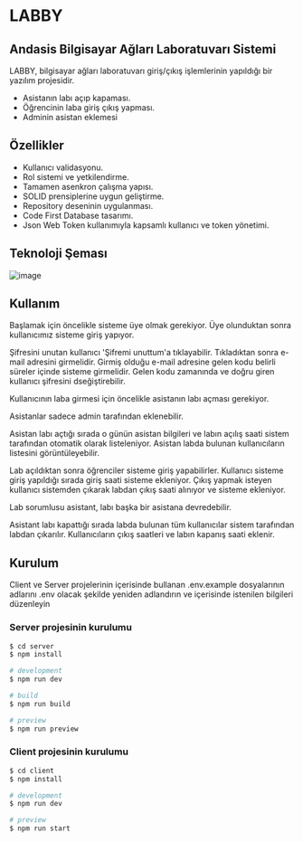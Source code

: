# LABBY
## Andasis Bilgisayar Ağları Laboratuvarı Sistemi




LABBY, bilgisayar ağları laboratuvarı giriş/çıkış işlemlerinin yapıldığı bir yazılım projesidir.

- Asistanın labı açıp kapaması.
- Öğrencinin laba giriş çıkış yapması.
- Adminin asistan eklemesi

## Özellikler

- Kullanıcı validasyonu.
- Rol sistemi ve yetkilendirme.
- Tamamen asenkron çalışma yapısı.
- SOLID prensiplerine uygun geliştirme.
- Repository deseninin uygulanması.
- Code First Database tasarımı.
- Json Web Token kullanımıyla kapsamlı kullanıcı ve token yönetimi.


## Teknoloji Şeması

![image](https://user-images.githubusercontent.com/76124520/210135629-4a6132f3-0031-44e4-b9a9-dcd476096ec3.png)


## Kullanım
Başlamak için öncelikle sisteme üye olmak gerekiyor. Üye olunduktan sonra kullanıcımız sisteme giriş yapıyor.

Şifresini unutan kullanıcı 'Şifremi unuttum'a tıklayabilir. Tıkladıktan sonra e-mail adresini girmelidir. Girmiş olduğu e-mail adresine gelen kodu belirli süreler içinde sisteme girmelidir. Gelen kodu zamanında ve doğru giren kullanıcı şifresini dseğiştirebilir.
 
Kullanıcının laba girmesi için öncelikle asistanın labı açması gerekiyor.

Asistanlar sadece admin tarafından eklenebilir.

Asistan labı açtığı sırada o günün asistan bilgileri ve labın açılış saati sistem tarafından otomatik olarak listeleniyor. Asistan labda bulunan kullanıcıların listesini görüntüleyebilir.

Lab açıldıktan sonra öğrenciler sisteme giriş yapabilirler. Kullanıcı sisteme giriş yapıldığı sırada giriş saati sisteme ekleniyor. Çıkış yapmak isteyen kullanıcı sistemden çıkarak labdan çıkış saati alınıyor ve sisteme ekleniyor. 

Lab sorumlusu asistant, labı başka bir asistana devredebilir.

Asistant labı kapattığı sırada labda bulunan tüm kullanıcılar sistem tarafından labdan çıkarılır. Kullanıcıların çıkış saatleri ve labın kapanış saati eklenir.

## Kurulum
Client ve Server projelerinin içerisinde bullanan .env.example dosyalarının adlarını .env olacak şekilde yeniden adlandırın ve içerisinde istenilen bilgileri düzenleyin

### Server projesinin kurulumu

```bash
$ cd server
$ npm install
```
```bash
# development
$ npm run dev

# build
$ npm run build

# preview
$ npm run preview
```



### Client projesinin kurulumu

```bash
$ cd client
$ npm install
```
```bash
# development
$ npm run dev

# preview
$ npm run start
```

